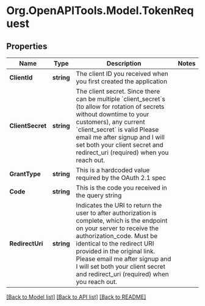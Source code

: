 # Org.OpenAPITools.Model.TokenRequest

## Properties

Name | Type | Description | Notes
------------ | ------------- | ------------- | -------------
**ClientId** | **string** | The client ID you received when you first created the application | 
**ClientSecret** | **string** | The client secret. Since there can be multiple &#x60;client_secret&#x60;s (to allow for rotation of secrets without downtime to your customers), any current &#x60;client_secret&#x60; is valid  Please email me after signup and I will set both your client secret and redirect_uri (required) when you reach out.  | 
**GrantType** | **string** | This is a hardcoded value required by the OAuth 2.1 spec | 
**Code** | **string** | This is the code you received in the query string | 
**RedirectUri** | **string** | Indicates the URI to return the user to after authorization is complete, which is the endpoint on your server to receive the authorization_code.  Must be identical to the redirect URI provided in the original link.  Please email me after signup and I will set both your client secret and redirect_uri (required) when you reach out.  | 

[[Back to Model list]](../README.md#documentation-for-models) [[Back to API list]](../README.md#documentation-for-api-endpoints) [[Back to README]](../README.md)

